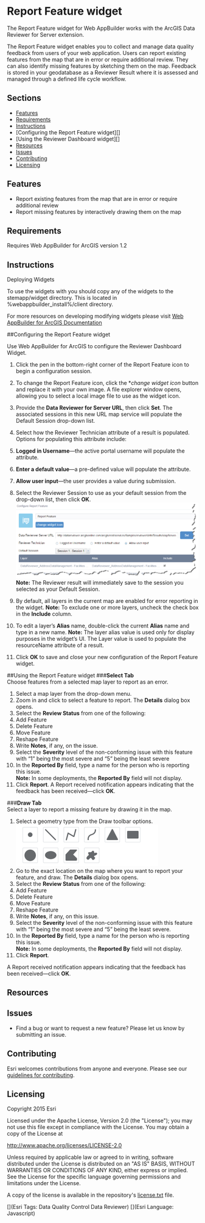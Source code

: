 # Report Feature widget
The Report Feature widget for Web AppBuilder works with the ArcGIS Data Reviewer for Server extension.

The Report Feature widget enables you to collect and manage data quality feedback from users of your web application. Users can report existing features from the map that are in error or require additional review. They can also identify missing features by sketching them on the map. Feedback is stored in your geodatabase as a Reviewer Result where it is assessed and managed through a defined life cycle workflow.

## Sections

* [Features](#features)
* [Requirements](#requirements)
* [Instructions](#instructions)
* [Configuring the Report Feature widget][]
* [Using the Reviewer Dashboard widget][]
* [Resources](#resources)
* [Issues](#issues)
* [Contributing](#contributing)
* [Licensing](#licensing)

## Features
* Report existing features from the map that are in error or require additional review
* Report missing features by interactively drawing them on the map

## Requirements
Requires Web AppBuilder for ArcGIS version 1.2

## Instructions
Deploying Widgets

To use the widgets with you should copy any of the widgets to the stemapp/widget directory. This is located in %webappbuilder_install%/client directory.

For more resources on developing modifying widgets please visit
[Web AppBuilder for ArcGIS Documentation](http://doc.arcgis.com/en/web-appbuilder/)

##Configuring the Report Feature widget

Use Web AppBuilder for ArcGIS to configure the Reviewer Dashboard Widget.

1.	Click the pen in the bottom-right corner of the Report Feature icon to begin a configuration session.
2.	To change the Report Feature icon, click the **change widget icon* button and replace it with your own image. A file explorer window opens, allowing you to select a local image file to use as the widget icon.
3.	Provide the **Data Reviewer for Server URL**, then click **Set**.
The associated sessions in this new URL map service will populate the Default Session drop-down list.
4.	Select how the Reviewer Technician attribute of a result is populated. Options for populating this attribute include: 
  1.	**Logged in Username**—the active portal username will populate the attribute.
  2.	**Enter a default value**—a pre-defined value will populate the attribute.
  3.	**Allow user input**—the user provides a value during submission.
5.	Select the Reviewer Session to use as your default session from the drop-down list, then click **OK**.
![Configure Report Feature screenshot](./Screenshots/ReportFeatureConfigurationScreenshot.png)   
**Note:** The Reviewer result will immediately save to the session you selected as your Default Session.

6.	By default, all layers in the current map are enabled for error reporting in the widget.
**Note:** To exclude one or more layers, uncheck the check box in the **Include** column.
7.	To edit a layer’s **Alias** name, double-click the current **Alias** name and type in a new name. 
**Note:** The layer alias value is used only for display purposes in the widget’s UI. The Layer value is used to populate the resourceName attribute of a result.
8.	Click **OK** to save and close your new configuration of the Report Feature widget.

##Using the Report Feature widget
###**Select Tab**   
Choose features from a selected map layer to report as an error.

1.	Select a map layer from the drop-down menu.
2.	Zoom in and click to select a feature to report. The **Details** dialog box opens.
3.	Select the **Review Status** from one of the following:
  1.	Add Feature
  2.	Delete Feature
  3.	Move Feature
  4.	Reshape Feature
4.	Write **Notes**, if any, on the issue.
5.	Select the **Severity** level of the non-conforming issue with this feature with “1” being the most severe and “5” being the least severe
6.	In the **Reported By** field, type a name for the person who is reporting this issue.   
**Note:** In some deployments, the **Reported By** field will not display.
7.	Click **Report**.
A Report received notification appears indicating that the feedback has been received&mdash;click **OK**. 

###**Draw Tab**   
Select a layer to report a missing feature by drawing it in the map.

1.	Select a geometry type from the Draw toolbar options.
![Missing Feature Toolbar screenshot](./Screenshots/ReportFeatureDrawToolbarScreenshot.png)   
2.	Go to the exact location on the map where you want to report your feature, and draw. The **Details** dialog box opens.
3.	Select the **Review Status** from one of the following:
  1.	Add Feature
  2.	Delete Feature
  3.	Move Feature
  4.	Reshape Feature
4.	Write **Notes**, if any, on this issue.
5.	Select the **Severity** level of the non-conforming issue with this feature with “1” being the most severe and “5” being the least severe.
6.	In the **Reported By** field, type a name for the person who is reporting this issue.   
**Note:** In some deployments, the **Reported By** field will not display.
7.	Click **Report**.

A Report received notification appears indicating that the feedback has been received&mdash;click **OK**. 

## Resources

## Issues
* Find a bug or want to request a new feature?  Please let us know by submitting an issue.

## Contributing
Esri welcomes contributions from anyone and everyone. Please see our [guidelines for contributing](https://github.com/esri/contributing).


## Licensing
Copyright 2015 Esri

Licensed under the Apache License, Version 2.0 (the "License");
you may not use this file except in compliance with the License.
You may obtain a copy of the License at

   http://www.apache.org/licenses/LICENSE-2.0

Unless required by applicable law or agreed to in writing, software
distributed under the License is distributed on an "AS IS" BASIS,
WITHOUT WARRANTIES OR CONDITIONS OF ANY KIND, either express or implied.
See the License for the specific language governing permissions and
limitations under the License.

A copy of the license is available in the repository's
[license.txt](../LICENSE) file.

[](Esri Tags: Data Quality Control Data Reviewer)
[](Esri Language: Javascript)

